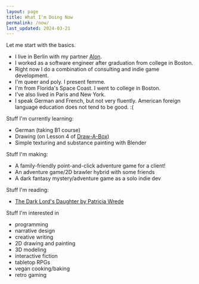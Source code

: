 ```yaml
---
layout: page
title: What I'm Doing Now
permalink: /now/
last_updated: 2024-03-21
---
```


Let me start with the basics.

- I live in Berlin with my partner [Alon](http://pedestrianobservations.com).
- I worked as a software engineer after graduation from college in Boston.
- Right now I do a combination of consulting and indie game development.
- I'm queer and poly. I present femme.
- I'm from Florida's Space Coast. I went to college in Boston.
- I've also lived in Paris and New York.
- I speak German and French, but not very fluently. American foreign language education does not tend to be good. :(

Stuff I'm currently learning:
- German (taking B1 course)
- Drawing (on Lesson 4 of [Draw-A-Box](http://drawabox.com))
- Simple texturing and substance painting with Blender

Stuff I'm making:
- A family-friendly point-and-click adventure game for a client!
- An adventure game/2D brawler hybrid with some friends
- A dark fantasy mystery/adventure game as a solo indie dev

Stuff I'm reading:
- [The Dark Lord's Daughter by Patricia Wrede](https://www.goodreads.com/book/show/25648170-the-dark-lord-s-daughter)

Stuff I'm interested in
- programming
- narrative design
- creative writing
- 2D drawing and painting
- 3D modeling
- interactive fiction
- tabletop RPGs
- vegan cooking/baking
- retro gaming
